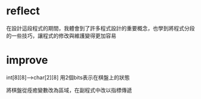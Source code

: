 # reflect

在設計這段程式的期間，我體會到了許多程式設計的重要概念，也學到將程式分段的一些技巧，讓程式的修改與維護變得更加容易

# improve

int[8][8]-->char[2][8]  用2個bits表示在棋盤上的狀態

將棋盤從痊癒變數改為區域，在副程式中改以指標傳遞
